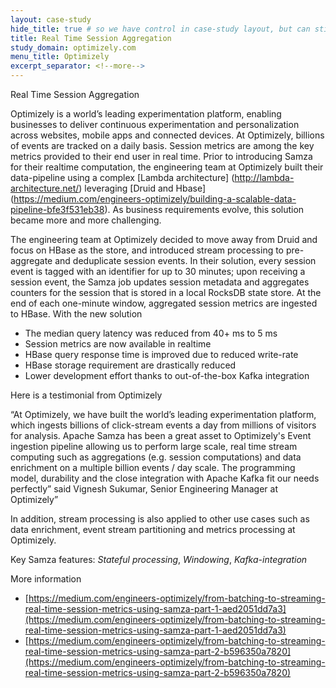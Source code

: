```yaml
---
layout: case-study
hide_title: true # so we have control in case-study layout, but can still use page
title: Real Time Session Aggregation
study_domain: optimizely.com
menu_title: Optimizely
excerpt_separator: <!--more-->
---
```

<!--
   Licensed to the Apache Software Foundation (ASF) under one or more
   contributor license agreements.  See the NOTICE file distributed with
   this work for additional information regarding copyright ownership.
   The ASF licenses this file to You under the Apache License, Version 2.0
   (the "License"); you may not use this file except in compliance with
   the License.  You may obtain a copy of the License at

       http://www.apache.org/licenses/LICENSE-2.0

   Unless required by applicable law or agreed to in writing, software
   distributed under the License is distributed on an "AS IS" BASIS,
   WITHOUT WARRANTIES OR CONDITIONS OF ANY KIND, either express or implied.
   See the License for the specific language governing permissions and
   limitations under the License.
-->

Real Time Session Aggregation

<!--more-->

Optimizely is a world’s leading experimentation platform, enabling businesses to 
deliver continuous experimentation and personalization across websites, mobile 
apps and connected devices. At Optimizely, billions of events are tracked on a 
daily basis. Session metrics are among the key metrics provided to their end user 
in real time. Prior to introducing Samza for their realtime computation, the 
engineering team at Optimizely built their data-pipeline using a complex 
[Lambda architecture] (http://lambda-architecture.net/) leveraging 
[Druid and Hbase] (https://medium.com/engineers-optimizely/building-a-scalable-data-pipeline-bfe3f531eb38). 
As business requirements evolve, this solution became more and more challenging.

The engineering team at Optimizely decided to move away from Druid and focus on 
HBase as the store, and introduced stream processing to pre-aggregate and 
deduplicate session events. In their solution, every session event is tagged 
with an identifier for up to 30 minutes; upon receiving a session event, the 
Samza job updates session metadata and aggregates counters for the session 
that is stored in a local RocksDB state store. At the end of each one-minute 
window, aggregated session metrics are ingested to HBase. With the new solution

-   The median query latency was reduced from 40+ ms to 5 ms
-   Session metrics are now available in realtime
-   HBase query response time is improved due to reduced write-rate
-   HBase storage requirement are drastically reduced
-   Lower development effort thanks to out-of-the-box Kafka integration
 
Here is a testimonial from Optimizely

“At Optimizely, we have built the world’s leading experimentation platform, 
which ingests billions of click-stream events a day from millions of visitors 
for analysis. Apache Samza has been a great asset to Optimizely's Event 
ingestion pipeline allowing us to perform large scale, real time stream 
computing such as aggregations (e.g. session computations) and data enrichment 
on a multiple billion events / day scale. The programming model, durability 
and the close integration with Apache Kafka fit our needs perfectly” said 
Vignesh Sukumar, Senior Engineering Manager at Optimizely”

In addition, stream processing is also applied to other use cases such as 
data enrichment, event stream partitioning and metrics processing at Optimizely.

Key Samza features: *Stateful processing*, *Windowing*, *Kafka-integration*

More information

-   [https://medium.com/engineers-optimizely/from-batching-to-streaming-real-time-session-metrics-using-samza-part-1-aed2051dd7a3](https://medium.com/engineers-optimizely/from-batching-to-streaming-real-time-session-metrics-using-samza-part-1-aed2051dd7a3)
-   [https://medium.com/engineers-optimizely/from-batching-to-streaming-real-time-session-metrics-using-samza-part-2-b596350a7820](https://medium.com/engineers-optimizely/from-batching-to-streaming-real-time-session-metrics-using-samza-part-2-b596350a7820)
    